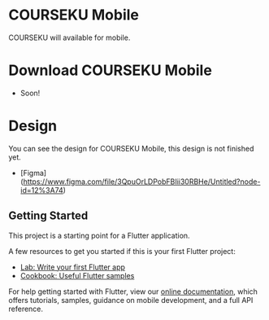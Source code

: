 # COURSEKU Mobile

COURSEKU will available for mobile.

# Download COURSEKU Mobile
- Soon!

# Design
You can see the design for COURSEKU Mobile, this design is not finished yet.
- [Figma] (https://www.figma.com/file/3QpuOrLDPobFBIii30RBHe/Untitled?node-id=12%3A74)

## Getting Started

This project is a starting point for a Flutter application.

A few resources to get you started if this is your first Flutter project:

- [Lab: Write your first Flutter app](https://flutter.dev/docs/get-started/codelab)
- [Cookbook: Useful Flutter samples](https://flutter.dev/docs/cookbook)

For help getting started with Flutter, view our
[online documentation](https://flutter.dev/docs), which offers tutorials,
samples, guidance on mobile development, and a full API reference.
